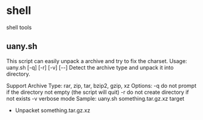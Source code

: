 # shell
shell tools

## uany.sh
This script can easily unpack a archive and try to fix the charset.
Usage: uany.sh [-q] [-r] [-v] [--] <archive> <directory>
Detect the archive type and unpack it into directory.

Support Archive Type:
    rar, zip, tar, bzip2, gzip, xz
Options:
    -q   do not prompt if the directory not empty (the script will quit)
    -r   do not create directory if not exists
    -v   verbose mode
Sample:
uany.sh something.tar.gz.xz target
   - Unpacket something.tar.gz.xz
